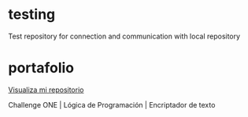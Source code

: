 # testing
Test repository for connection and communication with local repository

# portafolio
<a href="https://isteve31.github.io/testing/">Visualiza mi repositorio</a>

Challenge ONE | Lógica de Programación | Encriptador de texto
